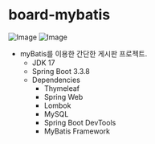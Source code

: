 # board-mybatis
![Image](https://github.com/user-attachments/assets/d97b8ba5-03a0-4e95-abe2-b539e06eea44)
![Image](https://github.com/user-attachments/assets/90b18461-3b36-4458-a964-a6a3f7845187)
- myBatis를 이용한 간단한 게시판 프로젝트.
  - JDK 17
  - Spring Boot 3.3.8
  - Dependencies
    - Thymeleaf
    - Spring Web
    - Lombok
    - MySQL
    - Spring Boot DevTools
    - MyBatis Framework
